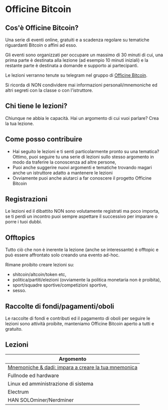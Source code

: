 # Officine Bitcoin

## Cos'è Officine Bitcoin?
Una serie di eventi online, gratuiti e a scadenza regolare su tematiche riguardanti Bitcoin o affini ad esso.

Gli eventi sono organizzati per occupare un massimo di 30 minuti di cui, una prima parte è destinata alla lezione (ad esempio 10 minuti iniziali) e la restante parte è destinata a domande e supporto ai partecipanti.

Le lezioni verranno tenute su telegram nel gruppo di [Officine Bitcoin](https://t.me/officinebitcoin).

Si ricorda di NON condividere mai informazioni personali/mnemoniche ed altri segreti con la classe o con l'istruttore.

## Chi tiene le lezioni?
Chiunque ne abbia le capacità. Hai un argomento di cui vuoi parlare? Crea la tua lezione.

## Come posso contribuire
- Hai seguito le lezioni e ti senti particolarmente pronto su una tematica? Ottimo, puoi seguire tu una serie di lezioni sullo stesso argomento in modo da traferire la conoscenza ad altre persone,
- Puoi anche suggerire nuovi argomenti e tematiche trovando magari anche un istruttore adatto a mantenere le lezioni
- Ovviamente puoi anche aiutarci a far conoscere il progetto Officine Bitcoin

## Registrazioni 
Le lezioni ed il dibattito NON sono volutamente registrati ma poco importa, se ti perdi un incontro puoi sempre aspettare il successivo per imparare o porre i tuoi dubbi.

## Offtopics
Tutto ciò che non è inerente la lezione (anche se interessante) è offtopic e può essere affrontato solo creando una evento ad-hoc.

Rimane proibito creare lezioni su:
- shitcoin/altcoin/token etc,
- politica/partiti/elezioni (ovviamente la politica monetaria non è proibita),
- sport/squadre sportive/competizioni sportive,
- sesso.

## Raccolte di fondi/pagamenti/oboli
Le raccolte di fondi e contributi ed il pagamento di oboli per seguire le lezioni sono attività proibite, manteniamo Officine Bitcoin aperto a tutti e gratuito.

## Lezioni

| Argomento                                           |
|-----------------------------------------------------|
| [Mnemoniche & dadi: impara a creare la tua mnemonica](./lezioni/mnedad/)|
| Fullnode ed hardware                                |
| Linux ed amministrazione di sistema                 |
| Electrum                                            |
| HAN SOLOminer/Nerdminer                             |
